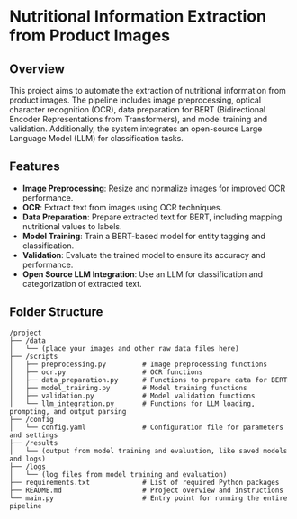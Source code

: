 # Nutritional Information Extraction from Product Images

## Overview

This project aims to automate the extraction of nutritional information from product images. The pipeline includes image preprocessing, optical character recognition (OCR), data preparation for BERT (Bidirectional Encoder Representations from Transformers), and model training and validation. Additionally, the system integrates an open-source Large Language Model (LLM) for classification tasks.

## Features

- **Image Preprocessing**: Resize and normalize images for improved OCR performance.
- **OCR**: Extract text from images using OCR techniques.
- **Data Preparation**: Prepare extracted text for BERT, including mapping nutritional values to labels.
- **Model Training**: Train a BERT-based model for entity tagging and classification.
- **Validation**: Evaluate the trained model to ensure its accuracy and performance.
- **Open Source LLM Integration**: Use an LLM for classification and categorization of extracted text.

## Folder Structure

```plaintext
/project
├── /data
│   └── (place your images and other raw data files here)
├── /scripts
│   ├── preprocessing.py         # Image preprocessing functions
│   ├── ocr.py                   # OCR functions
│   ├── data_preparation.py      # Functions to prepare data for BERT
│   ├── model_training.py        # Model training functions
│   ├── validation.py            # Model validation functions
│   └── llm_integration.py       # Functions for LLM loading, prompting, and output parsing
├── /config
│   └── config.yaml              # Configuration file for parameters and settings
├── /results
│   └── (output from model training and evaluation, like saved models and logs)
├── /logs
│   └── (log files from model training and evaluation)
├── requirements.txt             # List of required Python packages
├── README.md                    # Project overview and instructions
└── main.py                      # Entry point for running the entire pipeline
